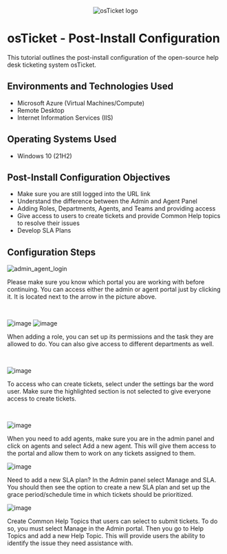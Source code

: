 <p align="center">
<img src="https://i.imgur.com/Clzj7Xs.png" alt="osTicket logo"/>
</p>

<h1>osTicket - Post-Install Configuration</h1>
This tutorial outlines the post-install configuration of the open-source help desk ticketing system osTicket.<br />


<h2>Environments and Technologies Used</h2>

- Microsoft Azure (Virtual Machines/Compute)
- Remote Desktop
- Internet Information Services (IIS)

<h2>Operating Systems Used </h2>

- Windows 10</b> (21H2)

<h2>Post-Install Configuration Objectives</h2>

- Make sure you are still logged into the URL link
- Understand the difference between the Admin and Agent Panel
- Adding Roles, Departments, Agents, and Teams and providing access
- Give access to users to create tickets and provide Common Help topics to resolve their issues
- Develop SLA Plans 
<h2>Configuration Steps</h2>

![admin_agent_login](https://github.com/Annelys08/post-install-config/assets/139095349/4696ac41-27be-4476-943a-dd2556cb61f1)

<p>
Please make sure you know which portal you are working with before continuing. You can access either the admin or agent portal just by clicking it. It is located next to the arrow in the picture above.
</p>
<br />

![image](https://github.com/Annelys08/post-install-config/assets/139095349/6912ceb7-2a63-4dab-a288-d1364419bdbf) ![image](https://github.com/Annelys08/post-install-config/assets/139095349/83ef3feb-d5b5-4d2b-ac4d-a91018c66822)


<p>
When adding a role, you can set up its permissions and the task they are allowed to do. You can also give access to different departments as well.
</p>
<br />

![image](https://github.com/Annelys08/post-install-config/assets/139095349/bcd54f02-4328-4cee-a813-dd33bc4cc0ae)


<p>
To access who can create tickets, select under the settings bar the word user. Make sure the highlighted section is not selected to give everyone access to create tickets.
</p>
<br />

![image](https://github.com/Annelys08/post-install-config/assets/139095349/165384eb-d4eb-4f3f-b112-4dbde1793b3a)

When you need to add agents, make sure you are in the admin panel and click on agents and select Add a new agent. This will give them access to the portal and allow them to work on any tickets assigned to them.

![image](https://github.com/Annelys08/post-install-config/assets/139095349/aba87545-8223-4160-b72d-4da7c38b0f96)

Need to add a new SLA plan? In the Admin panel select Manage and SLA. You should then see the option to create a new SLA plan and set up the grace period/schedule time in which tickets should be prioritized.


![image](https://github.com/Annelys08/post-install-config/assets/139095349/5b39d2ff-1402-4fe6-8651-b4e8b79ce7fc)

Create Common Help Topics that users can select to submit tickets. To do so, you must select Manage in the Admin portal. Then you go to Help Topics and add a new Help Topic. This will provide users the ability to identify the issue they need assistance with. 
